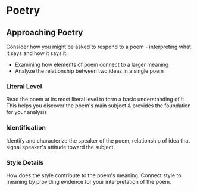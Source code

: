 # Poetry

## Approaching Poetry

Consider how you might be asked to respond to a poem - interpreting what it says and how it says it.

- Examining how elements of poem connect to a larger meaning
- Analyze the relationship between two ideas in a single poem

### Literal Level
Read the poem at its most literal level to form a basic understanding of it. This helps you discover the poem's main subject & provides the foundation for your analysis

### Identification
Identify and characterize the speaker of the poem, relationship of idea that signal speaker's attitude toward the subject.

### Style Details
How does the style contribute to the poem's meaning. Connect style to meaning by providing evidence for your interpretation of the poem.

